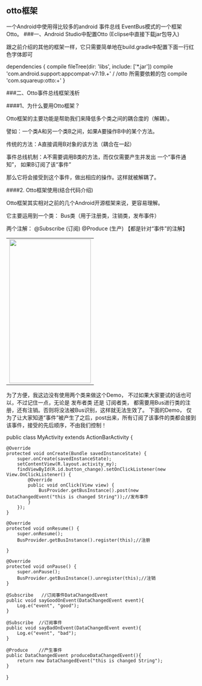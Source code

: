 ## otto框架
一个Android中使用得比较多的android 事件总线 EventBus模式的一个框架Otto。
###一、Android Studio中配置Otto (Eclipse中直接下载jar包导入)

跟之前介绍的其他的框架一样，它只需要简单地在build.gradle中配置下面一行红色字体即可

dependencies { 
    compile fileTree(dir: 'libs', include: ['*.jar']) 
    compile 'com.android.support:appcompat-v7:19.+' 
    / /otto 所需要依赖的包 
    compile 'com.squareup:otto:+' 
}

###二、Otto事件总线框架浅析

####1、为什么要用Otto框架？

Otto框架的主要功能是帮助我们来降低多个类之间的耦合度的（解耦）。

譬如：一个类A和另一个类B之间，如果A要操作B中的某个方法。

传统的方法：A直接调用B对象的该方法（耦合在一起）

事件总线机制：A不需要调用B类的方法，而仅仅需要产生并发出 一个“事件通知”， 如果B订阅了该“事件”

那么它将会接受到这个事件，做出相应的操作。这样就被解耦了。

####2. Otto框架使用(结合代码介绍)

Otto框架其实相对之前的几个Android开源框架来说，更容易理解。

它主要运用到一个类： Bus类（用于注册类，注销类，发布事件）

两个注解： @Subscribe (订阅)    @Produce (生产)    【都是针对“事件”的注解】


<table>
  <tr>
    <td>
    <img src="http://img.blog.csdn.net/20140712170558796?watermark/2/text/aHR0cDovL2Jsb2cuY3Nkbi5uZXQvbGpwaGhq/font/5a6L5L2T/fontsize/400/fill/I0JBQkFCMA==/dissolve/70/gravity/SouthEast" width="216"  height="382"/>
    </td>
  </tr>
   
</table>

为了方便，我这边没有使用两个类来做这个Demo， 不过如果大家要试的话也可以，不过记住一点，无论是
发布者类  还是 订阅者类， 都需要用Bus进行类的注册，还有注销。否则将没法被Bus识别，这样就无法生效了。
下面的Demo， 仅为了让大家知道“事件”被产生了之后，post出来，所有订阅了该事件的类都会接到该事件，接受的先后顺序，不由我们控制！

public class MyActivity extends ActionBarActivity {  
  
    @Override  
    protected void onCreate(Bundle savedInstanceState) {  
        super.onCreate(savedInstanceState);  
        setContentView(R.layout.activity_my);  
        findViewById(R.id.button_change).setOnClickListener(new View.OnClickListener() {  
            @Override  
            public void onClick(View view) {  
                BusProvider.getBusInstance().post(new DataChangedEvent("this is changed String"));//发布事件  
            }  
        });  
    }  
  
    @Override  
    protected void onResume() {  
        super.onResume();  
        BusProvider.getBusInstance().register(this);//注册  
          
    }  
  
    @Override  
    protected void onPause() {  
        super.onPause();  
        BusProvider.getBusInstance().unregister(this);//注销  
    }  
  
    @Subscribe   //订阅事件DataChangedEvent  
    public void sayGoodOnEvent(DataChangedEvent event){  
        Log.e("event", "good");  
    }  
  
    @Subscribe  //订阅事件  
    public void sayBadOnEvent(DataChangedEvent event){  
        Log.e("event", "bad");  
    }  
  
    @Produce    //产生事件  
    public DataChangedEvent produceDataChangedEvent(){  
        return new DataChangedEvent("this is changed String");  
    }  
  
}  



